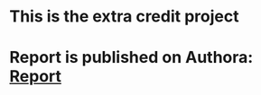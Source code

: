 # This is the extra credit project

# Report is published on Authora: [Report](https://www.authorea.com/users/249363/articles/343216-title)
